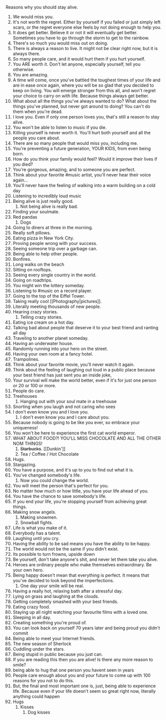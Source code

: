 Reasons why you should stay alive.
1. We would miss you. 
2. It's not worth the regret. Either by yourself if you failed or just simply left scars, or the regret everyone else feels by not doing enough to help you. 
3. It does get better. Believe it or not it will eventually get better. Sometimes you have to go through the storm to get to the rainbow. 
4. There's so much you would miss out on doing. 
5. There is always a reason to live. It might not be clear right now, but it is always there. 
6. So many people care, and it would hurt them if you hurt yourself. 
7. You ARE worth it. Don't let anyone, especially yourself, tell you otherwise. 
8. You are amazing. 
9. A time will come, once you've battled the toughest times of your life and are in ease once again, where you will be so glad that you decided to keep on living. You will emerge stronger from this all, and won't regret your choice to carry on with life. Because things always get better. 
10. What about all the things you've always wanted to do? What about the things you've planned, but never got around to doing? You can't do them when you're dead. 
11. I love you. Even if only one person loves you, that's still a reason to stay alive. 
12. You won't be able to listen to music if you die. 
13. Killing yourself is never worth it. You'll hurt both yourself and all the people you care about. 
14. There are so many people that would miss you, including me. 
15. You're preventing a future generation, YOUR KIDS, from even being born. 
16. How do you think your family would feel? Would it improve their lives if you died? 
17. You're gorgeous, amazing, and to someone you are perfect. 
18. Think about your favorite #music artist, you'll never hear their voice again... 
19. You'll never have the feeling of walking into a warm building on a cold day 
20. Listening to incredibly loud music 
21. Being alive is just really good. 
	1. Not being alive is really bad. 
22. Finding your soulmate. 
23. Red pandas
	1. Dogs
24. Going to diners at three in the morning. 
25. Really soft pillows. 
26. Eating pizza in New York City. 
27. Proving people wrong with your success. 
28. Seeing someone trip over a garbage can. 
29. Being able to help other people. 
30. Bonfires.
31. Long walks on the beach
32. Sitting on rooftops. 
33. Seeing every single country in the world. 
34. Going on roadtrips. 
35. You might win the lottery someday. 
36. Listening to #music on a record player. 
37. Going to the top of the Eiffel Tower. 
38. Taking really cool [[Photography|pictures]]. 
39. Literally meeting thousands of new people. 
40. Hearing crazy stories. 
	1. Telling crazy stories. 
41. Eating ice cream on a hot day. 
42. Talking bad about people that deserve it to your best friend and ranting all day 
43. Traveling to another planet someday. 
44. Having an underwater house. 
45. Randomly running into your hero on the street. 
46. Having your own room at a fancy hotel. 
47. Trampolines. 
48. Think about your favorite movie, you'll never watch it again. 
49. Think about the feeling of laughing out loud in a public place because your best friend has just sent you an inside joke, 
50. Your survival will make the world better, even if it's for just one person or 20 or 100 or more. 
51. People do care. 
52. Treehouses 
	1. Hanging out with your soul mate in a treehouse 
53. Snorting when you laugh and not caring who sees 
54. I don't even know you and I love you. 
	1. I don't even know you and I care about you. 
55. Because nobody is going to be like you ever, so embrace your uniqueness! 
56. You won't be here to experience the first cat world emperor. 
57. WHAT ABOUT FOOD?! YOU'LL MISS CHOCOLATE AND ALL THE OTHER NOM THINGS! 
	1. ~~Starbucks~~. [[Dunkin']]
	2. Tea / Coffee / Hot Chocolate 
58. Hugs. 
59. Stargazing. 
60. You have a purpose, and it's up to you to find out what it is. 
61. You've changed somebody's life. 
	1. Now you could change the world. 
62. You will meet the person that's perfect for you. 
63. No matter how much or how little, you have your life ahead of you. 
64. You have the chance to save somebody's life. 
65. If you end your life, you're stopping yourself from achieving great things. 
66. Making snow angels. 
	1. Making snowmen. 
	2. Snowball fights. 
67. Life is what you make of it. 
68. Everybody has a talent. 
69. Laughing until you cry. 
70. Having the ability to be sad means you have the ability to be happy. 
71. The world would not be the same if you didn't exist. 
72. Its possible to turn frowns, upside down 
73. Be yourself, don't take anyone's shit, and never let them take you alive. 
74. Heroes are ordinary people who make themselves extraordinary. Be your own hero. 
75. Being happy doesn't mean that everything is perfect. It means that you've decided to look beyond the imperfections. 
	1. One day your smile will be real. 
76. Having a really hot, relaxing bath after a stressful day. 
77. Lying on grass and laughing at the clouds. 
78. Getting completely smashed with your best friends. 
79. Eating crazy food. 
80. Staying up all night watching your favourite films with a loved one. 
81. Sleeping in all day. 
82. Creating something you're proud of. 
83. You can look back on yourself 70 years later and being proud you didn't commit 
84. Being able to meet your Internet friends. 
85. The new season of Sherlock
86. Cuddling under the stars. 
87. Being stupid in public because you just can. 
88. If you are reading this then you are alive! Is there any more reason to smile? 
89. being able to hug that one person you havent seen in years 
90. People care enough about you and your future to come up with 100 reasons for you not to do this. 
91. But, the final and most important one is, just, being able to experience life. Because even if your life doesn't seem so great right now, literally anything could happen
92. Hugs
	1. Kisses
		1. Dog kisses
